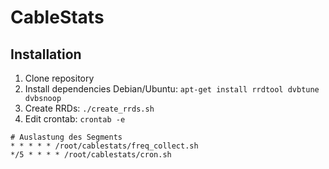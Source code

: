 CableStats
==========

Installation
------------

1. Clone repository
2. Install dependencies 
   Debian/Ubuntu: `apt-get install rrdtool dvbtune dvbsnoop`
3. Create RRDs: `./create_rrds.sh`
4. Edit crontab: `crontab -e`  

```
# Auslastung des Segments
* * * * * /root/cablestats/freq_collect.sh
*/5 * * * * /root/cablestats/cron.sh
```
